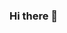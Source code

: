 ### Hi there 👋

<!--
**ahmednasser74/ahmednasser74** is a ✨ _special_ ✨ repository because its `README.md` (this file) appears on your GitHub profile.

Here are some ideas to get you started:

- 👨🏽‍💻 I’m currently working at Turbo EG
- WhatsApp [WhatsApp] (https://wa.me/$01119193535).
- 🌱 I’m currently learning ...
- 👯 I’m looking to collaborate on ...
- 🤔 I’m looking for help with ...
- 💬 Ask me about ...
- 📫 You can reach me: via 
- 😄 Pronouns: ...

👨🏽‍💻 I’m currently working at Turbo EG
👯 I’m looking to collaborate on Flutter
💬 Ask me about mobile development, I am happy to help 🤝
📫 You can reach me via LinkedIn, Twitter or Mail
